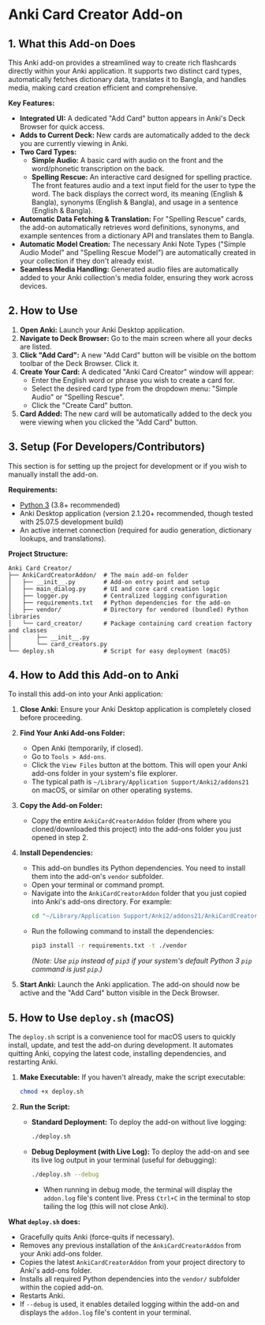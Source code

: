 # Anki Card Creator Add-on

## 1. What this Add-on Does

This Anki add-on provides a streamlined way to create rich flashcards directly within your Anki application. It supports two distinct card types, automatically fetches dictionary data, translates it to Bangla, and handles media, making card creation efficient and comprehensive.

**Key Features:**

*   **Integrated UI:** A dedicated "Add Card" button appears in Anki's Deck Browser for quick access.
*   **Adds to Current Deck:** New cards are automatically added to the deck you are currently viewing in Anki.
*   **Two Card Types:**
    *   **Simple Audio:** A basic card with audio on the front and the word/phonetic transcription on the back.
    *   **Spelling Rescue:** An interactive card designed for spelling practice. The front features audio and a text input field for the user to type the word. The back displays the correct word, its meaning (English & Bangla), synonyms (English & Bangla), and usage in a sentence (English & Bangla).
*   **Automatic Data Fetching & Translation:** For "Spelling Rescue" cards, the add-on automatically retrieves word definitions, synonyms, and example sentences from a dictionary API and translates them to Bangla.
*   **Automatic Model Creation:** The necessary Anki Note Types ("Simple Audio Model" and "Spelling Rescue Model") are automatically created in your collection if they don't already exist.
*   **Seamless Media Handling:** Generated audio files are automatically added to your Anki collection's media folder, ensuring they work across devices.

## 2. How to Use

1.  **Open Anki:** Launch your Anki Desktop application.
2.  **Navigate to Deck Browser:** Go to the main screen where all your decks are listed.
3.  **Click "Add Card":** A new "Add Card" button will be visible on the bottom toolbar of the Deck Browser. Click it.
4.  **Create Your Card:** A dedicated "Anki Card Creator" window will appear:
    *   Enter the English word or phrase you wish to create a card for.
    *   Select the desired card type from the dropdown menu: "Simple Audio" or "Spelling Rescue".
    *   Click the "Create Card" button.
5.  **Card Added:** The new card will be automatically added to the deck you were viewing when you clicked the "Add Card" button.

## 3. Setup (For Developers/Contributors)

This section is for setting up the project for development or if you wish to manually install the add-on.

**Requirements:**

*   [Python 3](https://www.python.org/downloads/) (3.8+ recommended)
*   Anki Desktop application (version 2.1.20+ recommended, though tested with 25.07.5 development build)
*   An active internet connection (required for audio generation, dictionary lookups, and translations).

**Project Structure:**

```
Anki Card Creator/
├── AnkiCardCreatorAddon/  # The main add-on folder
│   ├── __init__.py        # Add-on entry point and setup
│   ├── main_dialog.py     # UI and core card creation logic
│   ├── logger.py          # Centralized logging configuration
│   ├── requirements.txt   # Python dependencies for the add-on
│   ├── vendor/            # Directory for vendored (bundled) Python libraries
│   └── card_creator/      # Package containing card creation factory and classes
│       ├── __init__.py
│       └── card_creators.py
└── deploy.sh              # Script for easy deployment (macOS)
```

## 4. How to Add this Add-on to Anki

To install this add-on into your Anki application:

1.  **Close Anki:** Ensure your Anki Desktop application is completely closed before proceeding.

2.  **Find Your Anki Add-ons Folder:**
    *   Open Anki (temporarily, if closed).
    *   Go to `Tools > Add-ons`.
    *   Click the `View Files` button at the bottom. This will open your Anki add-ons folder in your system's file explorer.
    *   The typical path is `~/Library/Application Support/Anki2/addons21` on macOS, or similar on other operating systems.

3.  **Copy the Add-on Folder:**
    *   Copy the entire `AnkiCardCreatorAddon` folder (from where you cloned/downloaded this project) into the add-ons folder you just opened in step 2.

4.  **Install Dependencies:**
    *   This add-on bundles its Python dependencies. You need to install them into the add-on's `vendor` subfolder.
    *   Open your terminal or command prompt.
    *   Navigate into the `AnkiCardCreatorAddon` folder that you just copied into Anki's add-ons directory. For example:
        ```bash
        cd "~/Library/Application Support/Anki2/addons21/AnkiCardCreatorAddon"
        ```
    *   Run the following command to install the dependencies:
        ```bash
        pip3 install -r requirements.txt -t ./vendor
        ```
        *(Note: Use `pip` instead of `pip3` if your system's default Python 3 `pip` command is just `pip`.)*

5.  **Start Anki:** Launch the Anki application. The add-on should now be active and the "Add Card" button visible in the Deck Browser.

## 5. How to Use `deploy.sh` (macOS)

The `deploy.sh` script is a convenience tool for macOS users to quickly install, update, and test the add-on during development. It automates quitting Anki, copying the latest code, installing dependencies, and restarting Anki.

1.  **Make Executable:** If you haven't already, make the script executable:
    ```bash
    chmod +x deploy.sh
    ```

2.  **Run the Script:**
    *   **Standard Deployment:** To deploy the add-on without live logging:
        ```bash
        ./deploy.sh
        ```
    *   **Debug Deployment (with Live Log):** To deploy the add-on and see its live log output in your terminal (useful for debugging):
        ```bash
        ./deploy.sh --debug
        ```
        *   When running in debug mode, the terminal will display the `addon.log` file's content live. Press `Ctrl+C` in the terminal to stop tailing the log (this will not close Anki).

**What `deploy.sh` does:**

*   Gracefully quits Anki (force-quits if necessary).
*   Removes any previous installation of the `AnkiCardCreatorAddon` from your Anki add-ons folder.
*   Copies the latest `AnkiCardCreatorAddon` from your project directory to Anki's add-ons folder.
*   Installs all required Python dependencies into the `vendor/` subfolder within the copied add-on.
*   Restarts Anki.
*   If `--debug` is used, it enables detailed logging within the add-on and displays the `addon.log` file's content in your terminal.
